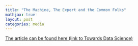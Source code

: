 ```yaml
---
title: "The Machine, The Expert and the Common Folks"
mathjax: true
layout: post
categories: media
---
```


[The article can be found here (link to Towards Data Science)](https://towardsdatascience.com/the-machine-the-expert-and-the-common-folks/)

